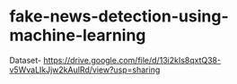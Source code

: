 # fake-news-detection-using-machine-learning

Dataset-
https://drive.google.com/file/d/13i2kIs8qxtQ38-v5WvaLIkJjw2kAulRd/view?usp=sharing

